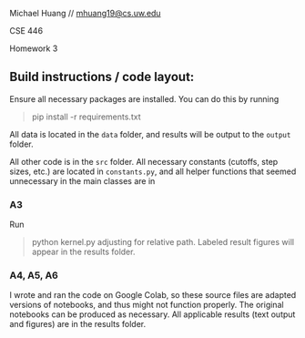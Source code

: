Michael Huang // mhuang19@cs.uw.edu

CSE 446

Homework 3

## Build instructions / code layout:

Ensure all necessary packages are installed. You can do this by running 
> pip install -r requirements.txt

All data is located in the `data` folder, and results will be output to the `output` folder.

All other code is in the `src` folder.
All necessary constants (cutoffs, step sizes, etc.) are located in `constants.py`, and all helper functions that seemed unnecessary in the main classes are in 

### A3

Run
> python kernel.py 
adjusting for relative path. Labeled result figures will appear in the results folder.

### A4, A5, A6

I wrote and ran the code on Google Colab, so these source files are adapted versions of notebooks, and thus might not function properly. The original notebooks can be produced as necessary. All applicable results (text output and figures) are in the results folder.

